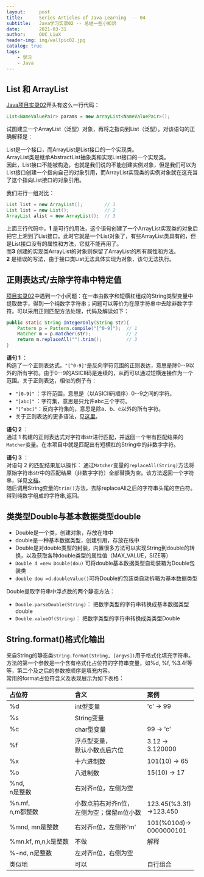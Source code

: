 ```yaml
---
layout:     post
title:      Series Articles of Java Learning  -- 04
subtitle:   Java学习实录02 -- 总结一些小知识
date:       2021-03-31
author:     OUC_LiuX
header-img: img/wallpic02.jpg
catalog: true
tags:
    - 学习
    - Java
---
```


<head>
    <script src="https://cdn.mathjax.org/mathjax/latest/MathJax.js?config=TeX-AMS-MML_HTMLorMML" type="text/javascript"></script>
    <script type="text/x-mathjax-config">
        MathJax.Hub.Config({
            tex2jax: {
            skipTags: ['script', 'noscript', 'style', 'textarea', 'pre'],
            inlineMath: [['$','$']]
            }
        });
    </script>
</head>  


## List 和 ArrayList   
[Java项目实录02](https://www.ouc-liux.cn/2021/01/30/Series-Record-of-Java-Learning-02/)开头有这么一行代码：    
```java   
List<NameValuePair> params = new ArrayList<NameValuePair>();
```   
试图建立一个ArrayList（泛型）对象，再将之指向到List（泛型）。对该语句的正确解释是：   

List是一个接口，而ArrayList是List接口的一个实现类。   
ArrayList类是继承AbstractList抽象类和实现List接口的一个实现类。   
因此，List接口不能被构造，也就是我们说的不能创建实例对象，但是我们可以为List接口创建一个指向自己的对象引用，而ArrayList实现类的实例对象就在这充当了这个指向List接口的对象引用。  

我们进行一组对比：   
```java   
List list = new ArrayList();        // 1
List list = new List();             // 2
ArrayList alist = new ArrayList();  // 3
```    

上面三行代码中，**1** 是可行的用法，这个语句创建了一个ArrayList实现类的对象后把它上溯到了List接口。此时它就是一个List对象了，有些ArrayList类具有的，但是List接口没有的属性和方法，它就不能再用了。   
而**3** 创建的实现类ArrayList的对象则保留了ArrayList的所有属性和方法。   
**2** 是错误的写法，由于接口类List无法具体实现为对象，该句无法执行。    


## 正则表达式/去除字符串中特定值    

[项目实录02](https://www.ouc-liux.cn/2021/01/30/Series-Record-of-Java-Learning-02/)中遇到一个小问题：在一串由数字和短横杠组成的String类型变量中提取数字，得到一个纯数字字符串；问题可以等价为在原字符串中去除非数字字符。可以采用正则匹配方法处理，代码及解读如下：    
```java    
public static String IntegerOnly(String str){
    Pattern p = Pattern.compile("[^0-9]");  // 1
    Matcher m = p.matcher(str);             // 2
    return m.replaceAll("").trim();         // 3
}
```      

**语句 1** ：    
构造了一个正则表达式。`"[^0-9]"`是反向字符范围的正则表达，意思是除0--9以外的所有字符。由于0--9的ASICII码是连续的，从而可以通过短横连接作为一个范围。关于正则表达，相似的例子有：    
* `"[0-9]"` ：字符范围，意思是（以ASICII码顺序）0--9之间的字符。    
* `"[abc]"` ：字符集，意思是只允许abc三个字符。    
* `"[^abc]"`：反向字符集的，意思是除a、b、c以外的所有字符。   
* 关于正则表达的更多语法，见[这里](https://www.runoob.com/java/java-regular-expressions.html)。   

**语句 2** ：    
通过 1 构建的正则表达式对字符串str进行匹配，并返回一个带有匹配结果的`Matcher`变量。在本项目中就是匹配出有短横杠的String中的非数字字符。     

**语句 3** ：    
对语句 2 的匹配结果加以操作： 通过`Matcher`变量的`replaceAll(String)`方法将原始字符串str中的匹配结果（非数字字符）全部替换为空。该方法返回一个字符串，详见[文档](https://docs.oracle.com/javase/8/docs/api/java/util/regex/Matcher.html#replaceAll-java.lang.String-)。   
随后调用String变量的`trim()`方法，去除replaceAll之后的字符串头尾的空白符。得到纯数字组成的字符串,返回。     


## 类类型Double与基本数据类型double    
 
* Double是一个类，创建对象，存放在堆中   
* double是一种基本数据类型，创建引用，存放在栈中   
* Double是对double类型的封装，内置很多方法可以实现String到double的转换，以及获取各种double类型的属性值（MAX_VALUE，SIZE等）   
* `Double d =new Double(dou)`  可将double基本数据类型自动装箱为Double包装类    
* `double dou =d.doubleValue()`可将Double的包装类自动拆箱为基本数据类型    

Double提取字符串中浮点数的两个静态方法：    
* `Double.parseDouble(String)`： 把数字类型的字符串转换成基本数据类型double    
* `Double.valueOf(String)`： 把数字类型的字符串转换成类类型Double    


## String.format()格式化输出     

来自String的静态类`String.format(String, [argvs])`用于格式化填充字符串。方法的第一个参数是一个含有格式化占位符的字符串变量，如%d, %f, %3.4f等等，第二个及之后的参数按顺序是填充内容。     
常用的format占位符含义及表现展示为如下表格：     

|占位符|含义    |案例   |   
|:--- |:---   |:---  |   
|%d   |int型变量| 'c' -> 99|   
|%s   |String变量| |    
|%c   |char型变量| 99 -> 'c'|   
|%f   |浮点型变量，<br>默认小数点后六位|3.12 -> <br>3.120000|   
|%x   |十六进制数|101(10) -> 65|   
|%o   |八进制数|15(10) -> 17|       
|%nd, <br>n是整数 |右对齐n位，左侧为空|  |   
|%n.mf, <br>n,m都整数|小数点前右对齐n位，<br>左侧为空；保留m位小数|123.45(%3.3f)<br>->123.450|
|%mnd, mn是整数|右对齐n位，左侧补'm'|101(%010d)-><br>0000000101|    
|%mn.kf, m,n,k是整数|不做|解释|    
|%-nd, n是整数|左对齐n位，右侧为空||      
|类似地|可以|自行组合|   


